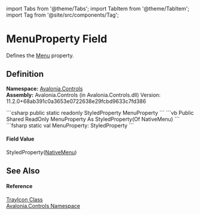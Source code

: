 import Tabs from '@theme/Tabs'; 
import TabItem from '@theme/TabItem'; 
import Tag from '@site/src/components/Tag'; 

# MenuProperty Field


Defines the <a href="P_Avalonia_Controls_TrayIcon_Menu">Menu</a> property.



## Definition
**Namespace:** <a href="N_Avalonia_Controls">Avalonia.Controls</a>  
**Assembly:** Avalonia.Controls (in Avalonia.Controls.dll) Version: 11.2.0+68ab391c0a3653e0722638e29fcbd9633c7fd386

<Tabs groupId="api-code-preview">
<TabItem value="csharp" label="C#">
```csharp
public static readonly StyledProperty<NativeMenu?> MenuProperty
```
</TabItem>
<TabItem value="vb" label="VB">
```vb
Public Shared ReadOnly MenuProperty As StyledProperty(Of NativeMenu)
```
</TabItem>
<TabItem value="fsharp" label="F#">
```fsharp
static val MenuProperty: StyledProperty<NativeMenu>
```
</TabItem>
</Tabs>



#### Field Value
StyledProperty(<a href="T_Avalonia_Controls_NativeMenu">NativeMenu</a>)

## See Also


#### Reference
<a href="T_Avalonia_Controls_TrayIcon">TrayIcon Class</a>  
<a href="N_Avalonia_Controls">Avalonia.Controls Namespace</a>  
